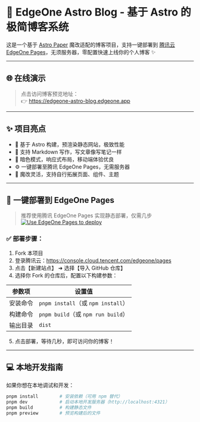 # 🚀 EdgeOne Astro Blog - 基于 Astro 的极简博客系统

这是一个基于 [Astro Paper](https://github.com/satnaing/astro-paper) 魔改适配的博客项目，支持一键部署到 [腾讯云 EdgeOne Pages](https://cloud.tencent.com/product/edgeone/pages)，无须服务器，零配置快速上线你的个人博客 ✨

---

## 🌐 在线演示

> 点击访问博客预览地址：  
👉 https://edgeone-astro-blog.edgeone.app
---

## ✨ 项目亮点

- 💨 基于 Astro 构建，预渲染静态网站，极致性能
- 📄 支持 Markdown 写作，写文章像写笔记一样
- 🌙 暗色模式，响应式布局，移动端体验优良
- ⚙️ 一键部署至腾讯 EdgeOne Pages，无需服务器
- 🧩 魔改灵活，支持自行拓展页面、组件、主题

---

## 🚀 一键部署到 EdgeOne Pages

> 推荐使用腾讯 EdgeOne Pages 实现静态部署，仅需几步  
> [![Use EdgeOne Pages to deploy](https://cdnstatic.tencentcs.com/edgeone/pages/deploy.svg)](https://edgeone.ai/pages/new?repository-url=github.com/ttuuhcsj545/edgeone-astro-blog)

### ✅ 部署步骤：

1. Fork 本项目
2. 登录腾讯云：https://console.cloud.tencent.com/edgeone/pages
3. 点击【新建站点】 ➜ 选择【导入 GitHub 仓库】
4. 选择你 Fork 的仓库后，配置以下构建参数：

| 参数项 | 设置值 |
|--------|--------|
| 安装命令 | `pnpm install`（或 `npm install`） |
| 构建命令 | `pnpm build`（或 `npm run build`） |
| 输出目录 | `dist` |

5. 点击部署，等待几秒，即可访问你的博客！

---

## 💻 本地开发指南

如果你想在本地调试和开发：

```bash
pnpm install        # 安装依赖（可用 npm 替代）
pnpm dev            # 启动本地开发服务器（http://localhost:4321）
pnpm build          # 构建静态文件
pnpm preview        # 预览构建后的文件
